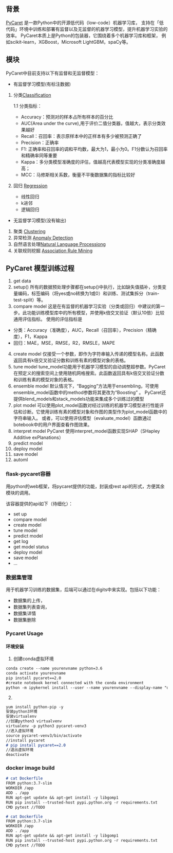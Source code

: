## 背景

[PyCaret](https://pycaret.org/) 是一款Python中的开源低代码（low-code）机器学习库，
支持在「低代码」环境中训练和部署有监督以及无监督的机器学习模型，提升机器学习实验的效率。
PyCaret本质上是Python的包装器，它围绕着多个机器学习库和框架，
例如scikit-learn，XGBoost，Microsoft LightGBM，spaCy等。

## 模块
PyCaret中目前支持以下有监督和无监督模型：

- 有监督学习模型(有标注数据)
1. 分类[Classification](https://pycaret.org/clf101/)

   1.1 分类指标：
   - Accuracy：预测对的样本占所有样本的百分比
   - AUC(Area under the curve),用于评价二值分类器，值越大，表示分类效果越好
   - Recall：召回率：表示原样本中的正样本有多少被预测正确了
   - Precision：正确率
   - F1: 正确率和召回率的调和平均数，最大为1，最小为0。F1分数认为召回率和精确率同等重要
   - Kappa：多分类模型准确度的评估，值越高代表模型实现的分类准确度越高；
   - MCC：马修斯相关系数，衡量不平衡数据集的指标比较好

2. 回归 [Regression](https://pycaret.org/reg101/)
   - 线性回归
   - k进邻
   - 逻辑回归

- 无监督学习模型(没有输出)

1. 聚类 [Clustering](https://pycaret.org/clu101/)
2. 异常检测 [Anomaly Detection](https://pycaret.org/ano101/)
3. 自然语言处理[Natural Language Processiong](https://pycaret.org/nlp101/)
4. 关联规则挖掘 [Association Rule Mining](https://pycaret.org/arul101/)

## PyCaret 模型训练过程
1. get data
2. setup()
所有的数据预处理步骤都在setup()中执行，比如缺失值插补，分类变量编码，标签编码（将yes或no转换为1或0）和训练、测试集拆分（train-test-split）等。
3. compare model
这是在有监督的机器学习实验（分类或回归）中建议的第一步。此功能训练模型库中的所有模型，并使用k倍交叉验证（默认10倍）比较通用评估指标。
使用的评估指标是
- 分类：Accuracy（准确度），AUC，Recall（召回率），Precision（精确度），F1，Kappa
- 回归：MAE，MSE，RMSE，R2，RMSLE，MAPE
4. create model
仅接受一个参数，即作为字符串输入传递的模型名称。此函数返回具有k倍交叉验证分数和训练有素的模型对象的表格。
5. tune model
tune_model功能用于机器学习模型的自动调整超参数。PyCaret 在预定义的搜索空间上使用随机网格搜索。此函数返回具有k倍交叉验证分数和训练有素的模型对象的表格。
6. ensemble model
默认情况下，“Bagging”方法用于ensembling，可使用ensemble_model函数中的method参数将其更改为“Boosting” 。
PyCaret还提供blend_models和stack_models功能来集成多个训练过的模型
7. plot model
可以使用plot_model函数对经过训练的机器学习模型进行性能评估和诊断。它使用训练有素的模型对象和作图的类型作为plot_model函数中的字符串输入。
或者，可以使用评估模型（evaluate_model）函数通过botebook中的用户界面查看作图效果。
8. interpret model
PyCaret 使用interpret_model函数实现SHAP（SHapley Additive exPlanations）
9. predict model
10. deploy model
11. save model
12. automl


### flask-pycaret容器
用python的web框架，将pycaret提供的功能，封装成rest api的形式，方便其余模块的调用。

该容器提供的api如下（待细化）：
- set up
- compare model
- create model
- tune model
- predict model
- get log
- get model status
- deploy model
- save model
- ...

### 数据集管理
用于机器学习训练的数据集，后端可以通过在digits中来实现。包括以下功能：
- 数据集的上传，
- 数据集列表查询，
- 数据集详情
- 数据集删除


### Pycaret Usage 

#### 环境安装

1. 创建conda虚拟环境

```markdown
conda create --name yourenvname python=3.6
conda activate yourenvname
pip install pycaret==2.0
#create notebook kernel connected with the conda environment
python -m ipykernel install --user --name yourenvname --display-name "display-name"
```
2. 
```markdown
yum install python-pip -y
安装python3环境 
安装virtualenv
//创建python3 virtualvenv
virtualenv -p python3 pycaret-venv3
//进入虚拟环境
source pycaret-venv3/bin/activate
//install pycaret
# pip install pycaret==2.0
//退出虚拟环境
deactivate
```

### docker image build

```markdown
# cat Dockerfile
FROM python:3.7-slim
WORKDIR /app
ADD . /app
RUN apt-get update && apt-get install -y libgomp1
RUN pip install --trusted-host pypi.python.org -r requirements.txt
CMD pytest //TODO

# cat Dockerfile
FROM python:3.7-slim
WORKDIR /app
ADD . /app
RUN apt-get update && apt-get install -y libgomp1
RUN pip install --trusted-host pypi.python.org -r requirements.txt
CMD pytest //TODO
```